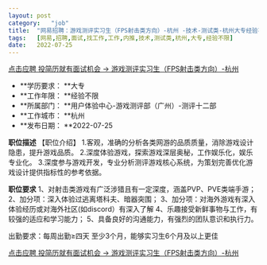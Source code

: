 ```yaml
---
layout:	post
category:	"job"
title:	"网易招聘：游戏测评实习生（FPS射击类方向）-杭州 -技术-测试类-杭州大专经验不限"
tags:	[网易,招聘,面试,找工作,工作,内推,技术,测试类,杭州,大专,经验不限]
date:	2022-07-25
---
```


[点击应聘 投简历就有面试机会 -> 游戏测评实习生（FPS射击类方向）-杭州 ](http://mobile.bole.netease.com/bole/boleDetail?id=41775&employeeId=346f03c3cda5f04c&key=all)



- **学历要求： **大专
- **工作年限： **经验不限
- **所属部门： **用户体验中心-游戏测评部（广州）-测评十二部
- **工作城市： **杭州
- **发布日期： **2022-07-25



**职位描述**
【职位介绍】
1.客观，准确的分析各类网游的品质质量，消除游戏设计隐患，提升游戏品质。
2.深度体验游戏，探索游戏深层奥秘，工作娱乐化，娱乐专业化。
3.深度参与游戏开发，专业分析测评游戏核心系统，为策划完善优化游戏设计提供指标性的参考依据。



**职位要求**
1、对射击类游戏有广泛涉猎且有一定深度，涵盖PVP、PVE类端手游；
2、加分项：深入体验过逃离塔科夫、暗器突围；
3、加分项：对海外游戏有深入体验经历或对海外社区(如discord）有深入了解
4、乐趣接受新鲜事物与工作，有较强的适应和学习能力；
5、具备良好的沟通能力，有强烈的团队意识和执行力。

出勤要求：每周出勤≥四天  至少3个月，能够实习生6个月及以上更佳



[点击应聘 投简历就有面试机会 -> 游戏测评实习生（FPS射击类方向）-杭州 ](http://mobile.bole.netease.com/bole/boleDetail?id=41775&employeeId=346f03c3cda5f04c&key=all)